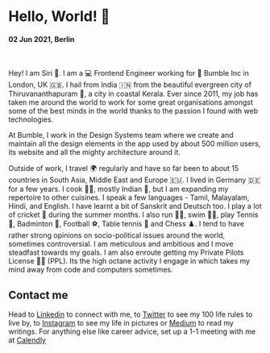 # Hello, World! 👋

#### 02 Jun 2021, Berlin

&nbsp;

Hey! I am Siri 🚀. I am a 💻 Frontend Engineer working for 💛 Bumble Inc in London, UK 🇬🇧. I hail from India 🇮🇳 from the beautiful evergreen city of Thiruvananthapuram 🌴, a city in coastal Kerala. Ever since 2011, my job has taken me around the world to work for some great organisations amongst some of the best minds in the world thanks to the passion I found with web technologies.

At Bumble, I work in the Design Systems team where we create and maintain all the design elements in the app used by about 500 million users, its website and all the mighty architecture around it.

Outside of work, I travel 🌍 regularly and have so far been to about 15 countries in South Asia, Middle East and Europe 🇪🇺. I lived in Germany 🇩🇪 for a few years. I cook 👨‍🍳, mostly Indian 🍛, but I am expanding my repertoire to other cuisines. I speak a few languages - Tamil, Malayalam, Hindi, and English. I have learnt a bit of Sanskrit and Deutsch too. I play a lot of cricket 🏏 during the summer months. I also run 🏃‍♂️, swim 🏊‍♂️, play Tennis 🎾, Badminton 🏸, Football ⚽, Table tennis 🏓 and Chess ♟️. I tend to have rather strong opinions on socio-political issues around the world, sometimes controversial. I am meticulous and ambitious and I move steadfast towards my goals. I am also enroute getting my Private Pilots License 👨‍✈️ (PPL). Its the high octane activity I engage in which takes my mind away from code and computers sometimes. 

## Contact me

Head to [Linkedin](https://linkedin.sreeram.io/) to connect with me, to [Twitter](https://twitter.sreeram.io/) to see my 100 life rules to live by, to [Instagram](https://instagram.sreeram.io) to see my life in pictures or [Medium](https://medium.sreeram.io/) to read my writings. For anything else like career advice, set up a 1-1 meeting with me at [Calendly](https://cal.sreeram.io/)

<!--![](https://github-readme-stats.vercel.app/api?username=sreeramofficial&show_icons=true&count_private=true)-->

&nbsp;
